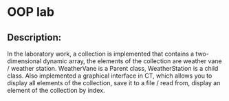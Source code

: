 # OOP lab

## Description:

In the laboratory work, a collection is implemented that contains a two-dimensional dynamic array, 
the elements of the collection are weather vane / weather station.
WeatherVane is a Parent class, WeatherStation is a child class.
Also implemented a graphical interface in CT, which allows you to display all elements of the collection, 
save it to a file / read from, display an element of the collection by index.
